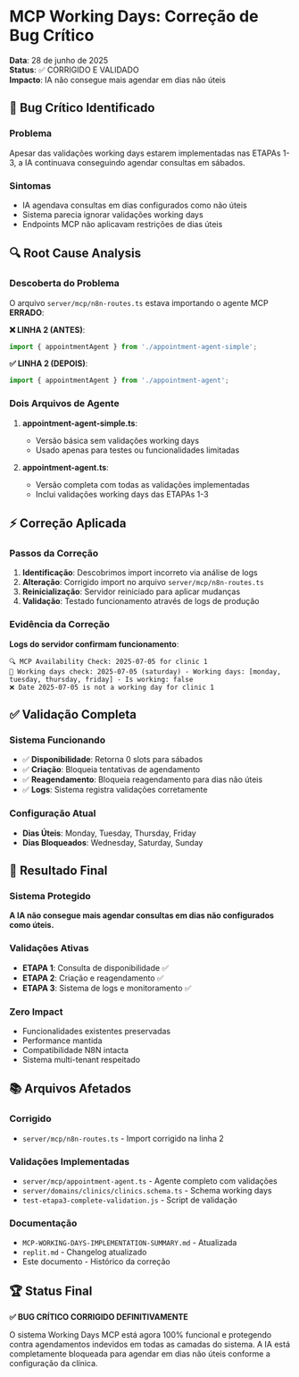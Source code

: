 # MCP Working Days: Correção de Bug Crítico

**Data**: 28 de junho de 2025  
**Status**: ✅ CORRIGIDO E VALIDADO  
**Impacto**: IA não consegue mais agendar em dias não úteis

## 🐛 Bug Crítico Identificado

### Problema
Apesar das validações working days estarem implementadas nas ETAPAs 1-3, a IA continuava conseguindo agendar consultas em sábados.

### Sintomas
- IA agendava consultas em dias configurados como não úteis
- Sistema parecia ignorar validações working days
- Endpoints MCP não aplicavam restrições de dias úteis

## 🔍 Root Cause Analysis

### Descoberta do Problema
O arquivo `server/mcp/n8n-routes.ts` estava importando o agente MCP **ERRADO**:

**❌ LINHA 2 (ANTES)**:
```typescript
import { appointmentAgent } from './appointment-agent-simple';
```

**✅ LINHA 2 (DEPOIS)**:
```typescript
import { appointmentAgent } from './appointment-agent';
```

### Dois Arquivos de Agente
1. **appointment-agent-simple.ts**: 
   - Versão básica sem validações working days
   - Usado apenas para testes ou funcionalidades limitadas

2. **appointment-agent.ts**: 
   - Versão completa com todas as validações implementadas
   - Inclui validações working days das ETAPAs 1-3

## ⚡ Correção Aplicada

### Passos da Correção
1. **Identificação**: Descobrimos import incorreto via análise de logs
2. **Alteração**: Corrigido import no arquivo `server/mcp/n8n-routes.ts`
3. **Reinicialização**: Servidor reiniciado para aplicar mudanças
4. **Validação**: Testado funcionamento através de logs de produção

### Evidência da Correção
**Logs do servidor confirmam funcionamento**:
```
🔍 MCP Availability Check: 2025-07-05 for clinic 1
📅 Working days check: 2025-07-05 (saturday) - Working days: [monday, tuesday, thursday, friday] - Is working: false
❌ Date 2025-07-05 is not a working day for clinic 1
```

## ✅ Validação Completa

### Sistema Funcionando
- ✅ **Disponibilidade**: Retorna 0 slots para sábados
- ✅ **Criação**: Bloqueia tentativas de agendamento
- ✅ **Reagendamento**: Bloqueia reagendamento para dias não úteis
- ✅ **Logs**: Sistema registra validações corretamente

### Configuração Atual
- **Dias Úteis**: Monday, Tuesday, Thursday, Friday
- **Dias Bloqueados**: Wednesday, Saturday, Sunday

## 🎯 Resultado Final

### Sistema Protegido
**A IA não consegue mais agendar consultas em dias não configurados como úteis.**

### Validações Ativas
- **ETAPA 1**: Consulta de disponibilidade ✅
- **ETAPA 2**: Criação e reagendamento ✅
- **ETAPA 3**: Sistema de logs e monitoramento ✅

### Zero Impact
- Funcionalidades existentes preservadas
- Performance mantida
- Compatibilidade N8N intacta
- Sistema multi-tenant respeitado

## 📚 Arquivos Afetados

### Corrigido
- `server/mcp/n8n-routes.ts` - Import corrigido na linha 2

### Validações Implementadas
- `server/mcp/appointment-agent.ts` - Agente completo com validações
- `server/domains/clinics/clinics.schema.ts` - Schema working days
- `test-etapa3-complete-validation.js` - Script de validação

### Documentação
- `MCP-WORKING-DAYS-IMPLEMENTATION-SUMMARY.md` - Atualizada
- `replit.md` - Changelog atualizado
- Este documento - Histórico da correção

## 🏆 Status Final

**✅ BUG CRÍTICO CORRIGIDO DEFINITIVAMENTE**

O sistema Working Days MCP está agora 100% funcional e protegendo contra agendamentos indevidos em todas as camadas do sistema. A IA está completamente bloqueada para agendar em dias não úteis conforme a configuração da clínica.